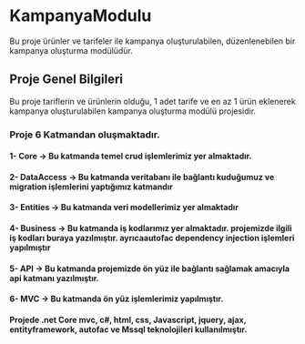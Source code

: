# KampanyaModulu
Bu proje ürünler ve tarifeler ile kampanya  oluşturulabilen, düzenlenebilen bir kampanya oluşturma modülüdür.

## Proje Genel Bilgileri
Bu proje  tariflerin ve ürünlerin olduğu, 1 adet tarife ve en az 1 ürün eklenerek kampanya oluşturulabilen kampanya oluşturma modülü projesidir.

### Proje 6 Katmandan oluşmaktadır.

#### 1- Core -> Bu katmanda temel crud işlemlerimiz yer almaktadır.

#### 2- DataAccess -> Bu katmanda veritabanı ile bağlantı kuduğumuz ve migration işlemlerini yaptığımız katmandır

#### 3- Entities -> Bu katmanda veri modellerimiz yer almaktadır

#### 4- Business -> Bu katmanda iş kodlarımız yer almaktadır. projemizde ilgili iş kodları buraya yazılmıştır. ayrıcaautofac dependency injection işlemleri yapılmıştır

#### 5- API -> Bu katmanda projemizde ön yüz ile bağlantı sağlamak amacıyla api katmanı yazılmıştır.

#### 6- MVC -> Bu katmanda ön yüz işlemlerimiz yapılmıştır.

#### Projede .net Core mvc, c#, html, css, Javascript, jquery, ajax, entityframework, autofac ve Mssql teknolojileri kullanılmıştır.





